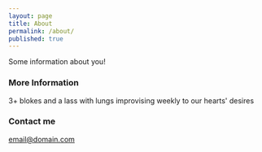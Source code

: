 ```yaml
---
layout: page
title: About
permalink: /about/
published: true
---
```


Some information about you!

### More Information

3+ blokes and a lass with lungs improvising weekly to our hearts' desires

### Contact me

[email@domain.com](mailto:email@domain.com)
